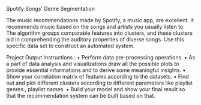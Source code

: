 Spotify Songs’ Genre Segmentation

The music recommendations made by Spotify, a music app, are excellent. It recommends music based on the songs and artists you usually listen to. The algorithm groups comparable features into clusters, and these clusters aid in comprehending the auditory properties of diverse songs. Use this specific data set to construct an automated system.

Project Output Instructions : • Perform data pre-processing operations. • As a part of data analysis and visualizations draw all the possible plots to provide essential informations and to derive some meaningful insights. • Show your correlation matrix of features according to the datasets. • Find out and plot different clusters according to different parameters like playlist genres , playlist names. • Build your model and show your final result so that the recommendation system can be built based on that.
